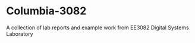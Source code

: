# Columbia-3082
A collection of lab reports and example work from EE3082 Digital Systems Laboratory
